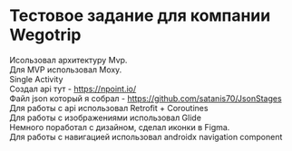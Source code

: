 # Тестовое задание для компании Wegotrip  
Исользовал архитектуру Mvp.  
Для MVP использовал Moxy.    
Single Activity  
Создал api тут - https://npoint.io/  
Файл json который я собрал - https://github.com/satanis70/JsonStages  
Для работы с api использовал Retrofit + Coroutines  
Для работы с изображениями использовал Glide  
Немного поработал с дизайном, сделал иконки в Figma.  
Для работы с навигацией использовал androidx navigation component
